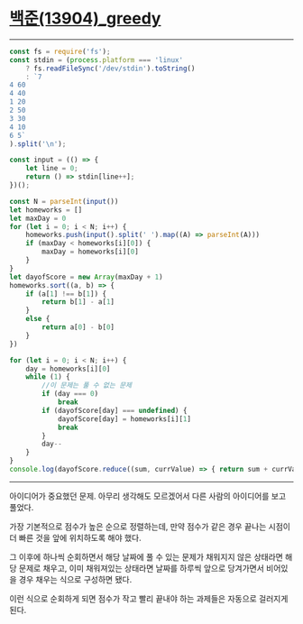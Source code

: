 # [백준(13904)_greedy](https://www.acmicpc.net/problem/13904)

---

```javascript
const fs = require('fs');
const stdin = (process.platform === 'linux'
    ? fs.readFileSync('/dev/stdin').toString()
    : `7
4 60
4 40
1 20
2 50
3 30
4 10
6 5`
).split('\n');

const input = (() => {
    let line = 0;
    return () => stdin[line++];
})();

const N = parseInt(input())
let homeworks = []
let maxDay = 0
for (let i = 0; i < N; i++) {
    homeworks.push(input().split(' ').map((A) => parseInt(A)))
    if (maxDay < homeworks[i][0]) {
        maxDay = homeworks[i][0]
    }
}
let dayofScore = new Array(maxDay + 1)
homeworks.sort((a, b) => {
    if (a[1] !== b[1]) {
        return b[1] - a[1]
    }
    else {
        return a[0] - b[0]
    }
})

for (let i = 0; i < N; i++) {
    day = homeworks[i][0]
    while (1) {
        //이 문제는 풀 수 없는 문제
        if (day === 0)
            break
        if (dayofScore[day] === undefined) {
            dayofScore[day] = homeworks[i][1]
            break
        }
        day--
    }
}
console.log(dayofScore.reduce((sum, currValue) => { return sum + currValue }))


```

---

아이디어가 중요했던 문제. 아무리 생각해도 모르겠어서 다른 사람의 아이디어를 보고 풀었다.

가장 기본적으로 점수가 높은 순으로 정렬하는데, 만약 점수가 같은 경우 끝나는 시점이 더 빠른 것을 앞에 위치하도록 해야 했다.

그 이후에 하나씩 순회하면서 해당 날짜에 풀 수 있는 문제가 채워지지 않은 상태라면 해당 문제로 채우고, 이미 채워져있는 상태라면 날짜를 하루씩 앞으로 당겨가면서 비어있을 경우 채우는 식으로 구성하면 됐다.

이런 식으로 순회하게 되면 점수가 작고 빨리 끝내야 하는 과제들은 자동으로 걸러지게 된다.